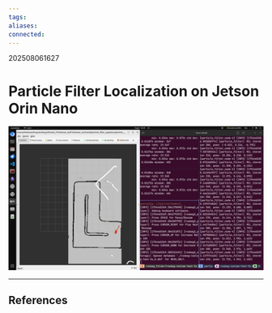 ```yaml
---
tags: 
aliases: 
connected:
---
```

202508061627
# Particle Filter Localization on Jetson Orin Nano


![](../Files/Particle_filter_localization_on_slamed_map_jetson.png)


---
## References